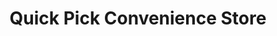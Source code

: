---
title: "Quick Pick Convenience Store"
url: /atlanta/quick-pick-convenience-store/
shop: convenience
---